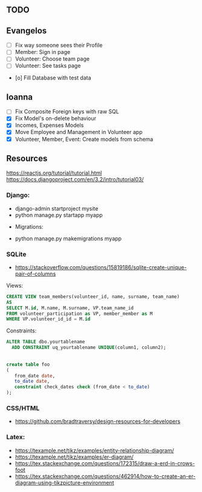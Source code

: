 ## TODO

## Evangelos
- [ ] Fix way someone sees their Profile
- [ ] Member: Sign in page
- [ ] Volunteer: Choose team page
- [ ] Volunteer: See tasks page
- [o] Fill Database with test data

## Ioanna
- [ ] Fix Composite Foreign keys with raw SQL
- [X] Fix Model's on-delete behaviour
- [X] Incomes, Expenses Models
- [X] Move Employee and Management in Volunteer app
- [X] Volunteer, Member, Event: Create models from schema

## Resources

https://reactjs.org/tutorial/tutorial.html
https://docs.djangoproject.com/en/3.2/intro/tutorial03/

### Django:

* django-admin startproject mysite
* python manage.py startapp myapp

- Migrations:

* python manage.py makemigrations myapp

### SQLite

* https://stackoverflow.com/questions/15819186/sqlite-create-unique-pair-of-columns

Views: 

```sql
CREATE VIEW team_members(volunteer_id, name, surname, team_name)
AS 
SELECT M.id, M.name, M.surname, VP.team_name_id
FROM volunteer_participation as VP, member_member as M
WHERE VP.volunteer_id_id = M.id
```

Constraints: 

```sql
ALTER TABLE dbo.yourtablename
  ADD CONSTRAINT uq_yourtablename UNIQUE(column1, column2);
  
  
create table foo
(
   from_date date,
   to_date date,
   constraint check_dates check (from_date < to_date)
);
```

### CSS/HTML

* https://github.com/bradtraversy/design-resources-for-developers

### Latex:

* https://texample.net/tikz/examples/entity-relationship-diagram/
* https://texample.net/tikz/examples/er-diagram/
* https://tex.stackexchange.com/questions/172315/draw-a-erd-in-crows-foot
* https://tex.stackexchange.com/questions/462914/how-to-create-an-er-diagram-using-tikzpicture-environment
